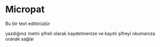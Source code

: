 # Micropat

Bu bir text editörüdür

yazdığınız metni şifreli olarak kaydetmenize ve kayıtlı şifreyi okumanıza oranak sağlar


